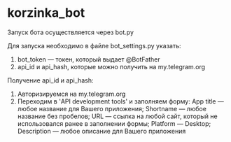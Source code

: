 # korzinka_bot


Запуск бота осуществляется через bot.py

Для запуска необходимо в файле bot_settings.py указать:
1) bot_token — токен, который выдает @BotFather
2) api_id и api_hash, которые можно получить на my.telegram.org

Получение api_id и api_hash:
1) Авторизируемся на my.telegram.org
2) Переходим в 'API development tools' и заполняем форму:
   App title — любое название для Вашего приложения;
   Shortname — любое название без пробелов;
   URL — ссылка на любой сайт, который не использовался ранее в заполнении формы;
   Platform — Desktop;
   Description — любое описание для Вашего приложения
